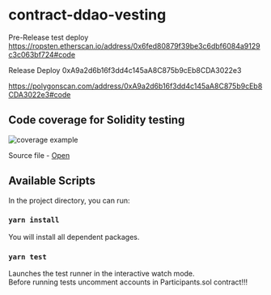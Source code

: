 # contract-ddao-vesting

Pre-Release test deploy
https://ropsten.etherscan.io/address/0x6fed80879f39be3c6dbf6084a9129c3c063bf724#code

Release Deploy
0xA9a2d6b16f3dd4c145aA8C875b9cEb8CDA3022e3

https://polygonscan.com/address/0xA9a2d6b16f3dd4c145aA8C875b9cEb8CDA3022e3#code


## Code coverage for Solidity testing

![coverage example][1]

[1]: https://gateway.pinata.cloud/ipfs/QmUdpaWXhp6YDtpjqRK8CFaMMZSxKRtcn8DhvMLsz9Q15W?preview=1

Source file - [Open](https://gateway.pinata.cloud/ipfs/QmWsPDENiDASVFLc7PkSS38xPpuE7mWUHANeQp11xJUqbU?preview=1)

## Available Scripts

In the project directory, you can run:

### `yarn install`

You will install all dependent packages.

### `yarn test`

Launches the test runner in the interactive watch mode.\
Before running tests uncomment accounts in Participants.sol contract!!!
